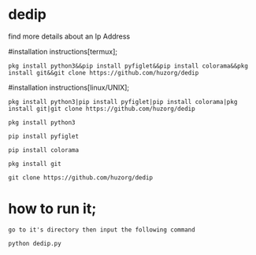 # dedip
find more details about an Ip Address

#installation instructions[termux];
```
pkg install python3&&pip install pyfiglet&&pip install colorama&&pkg install git&&git clone https://github.com/huzorg/dedip
```

#installation instructions[linux/UNIX];
```
pkg install python3|pip install pyfiglet|pip install colorama|pkg install git|git clone https://github.com/huzorg/dedip
```
```
pkg install python3
```
```
pip install pyfiglet
```
```
pip install colorama
```
```
pkg install git
```
```
git clone https://github.com/huzorg/dedip
```
# how to run it;
```
go to it's directory then input the following command
```
```
python dedip.py
```
